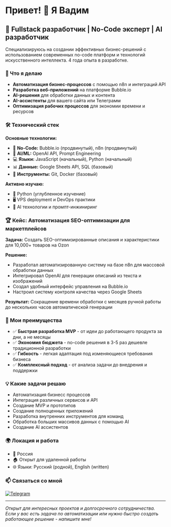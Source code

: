 # Привет! 👋 Я Вадим

## 🚀 Fullstack разработчик | No-Code эксперт | AI разработчик

Специализируюсь на создании эффективных бизнес-решений с использованием современных no-code платформ и технологий искусственного интеллекта. 4 года опыта в разработке.

### 💼 Что я делаю

- **Автоматизация бизнес-процессов** с помощью n8n и интеграций API
- **Разработка веб-приложений** на платформе Bubble.io
- **AI-решения** для обработки данных и контента
- **AI-ассистенты** для вашего сайта или Телеграмм
- **Оптимизация рабочих процессов** для экономии времени и ресурсов

### 🛠 Технический стек

**Основные технологии:**
- 🔷 **No-Code:** Bubble.io (продвинутый), n8n (продвинутый)
- 🤖 **AI/ML:** OpenAI API, Prompt Engineering
- 💻 **Языки:** JavaScript (начальный), Python (начальный)
- 📊 **Данные:** Google Sheets API, SQL (базовый)
- 🔧 **Инструменты:** Git, Docker (базовый)

**Активно изучаю:**
- 🐍 Python (углубленное изучение)
- 🖥️ VPS deployment и DevOps практики
- 🧠 AI технологии и промпт-инжиниринг

### 🏆 Кейс: Автоматизация SEO-оптимизации для маркетплейсов

**Задача:** Создать SEO-оптимизированные описания и характеристики для 10,000+ товаров на Ozon

**Решение:**
- Разработал автоматизированную систему на базе n8n для массовой обработки данных
- Интегрировал OpenAI для генерации описаний из текста и изображений
- Создал удобный интерфейс управления на Bubble.io
- Настроил систему контроля качества через Google Sheets

**Результат:** Сокращение времени обработки с месяцев ручной работы до нескольких часов автоматической генерации

### 🎯 Мои преимущества

- ✅ **Быстрая разработка MVP** - от идеи до работающего продукта за дни, а не месяцы
- ✅ **Экономия бюджета** - no-code решения в 3-5 раз дешевле традиционной разработки
- ✅ **Гибкость** - легкая адаптация под изменяющиеся требования бизнеса
- ✅ **Комплексный подход** - от анализа задачи до внедрения и поддержки

### 💡 Какие задачи решаю

- Автоматизация бизнесс процессов
- Интеграция различных сервисов и API
- Создание MVP и прототипов
- Создание полноценных приложений
- Разработка внутренних инструментов для команд
- Обработка больших массивов данных с помощью AI
- Создание AI ассистентов

### 🌍 Локация и работа

- 📍 Россия
- 🏠 Открыт для удаленной работы
- 🌐 Языки: Русский (родной), English (written)

### 📫 Связаться со мной

[![Telegram](https://img.shields.io/badge/Telegram-2CA5E0?style=for-the-badge&logo=telegram&logoColor=white)](https://t.me/Vadim_A_Semenov)

---

*Открыт для интересных проектов и долгосрочного сотрудничества. Если у вас есть задача по автоматизации или нужно быстро создать работающее решение - напишите мне!*
